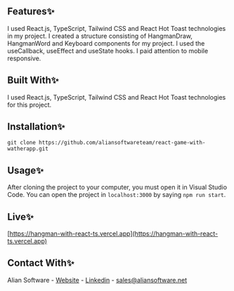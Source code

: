 ## Features✨
I used React.js, TypeScript, Tailwind CSS and React Hot Toast technologies in my project. I created a structure consisting of HangmanDraw, HangmanWord and Keyboard components for my project. I used the useCallback, useEffect and useState hooks. I paid attention to mobile responsive.

## Built With✨
I used React.js, TypeScript, Tailwind CSS and React Hot Toast technologies for this project.

## Installation✨
````
git clone https://github.com/aliansoftwareteam/react-game-with-watherapp.git
````
## Usage✨
After cloning the project to your computer, you must open it in Visual Studio Code. You can open the project in `localhost:3000` by saying `npm run start`.

## Live✨
[https://hangman-with-react-ts.vercel.app](https://hangman-with-react-ts.vercel.app)

## Contact With✨
Alian Software - [Website](https://aliansoftware.com) - [Linkedin](https://in.linkedin.com/company/aliansoftware) - sales@aliansoftware.net
